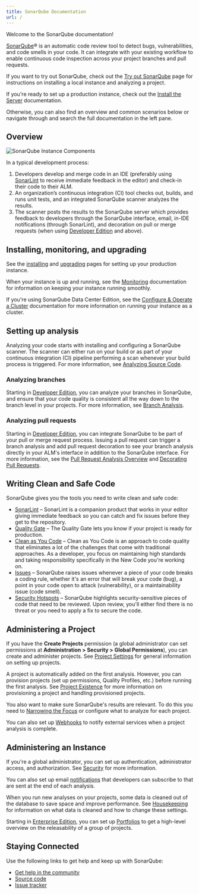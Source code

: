 ```yaml
---
title: SonarQube Documentation
url: /
---
```


Welcome to the SonarQube documentation! 

[SonarQube](http://www.sonarqube.org/)® is an automatic code review tool to detect bugs, vulnerabilities, and code smells in your code. It can integrate with your existing workflow to enable continuous code inspection across your project branches and pull requests.

If you want to try out SonarQube, check out the [Try out SonarQube](/setup/get-started-2-minutes/) page for instructions on installing a local instance and analyzing a project.

If you're ready to set up a production instance, check out the [Install the Server](/setup/install-server/) documentation.

Otherwise, you can also find an overview and common scenarios below or navigate through and search the full documentation in the left pane.

## Overview

![SonarQube Instance Components](/images/dev-cycle.png)

In a typical development process:
1. Developers develop and merge code in an IDE (preferably using [SonarLint](https://www.sonarlint.org/) to receive immediate feedback in the editor) and check-in their code to their ALM. 
1. An organization’s continuous integration (CI) tool checks out, builds, and runs unit tests, and an integrated SonarQube scanner analyzes the results. 
1. The scanner posts the results to the SonarQube server which provides feedback to developers through the SonarQube interface, email, in-IDE notifications (through SonarLint), and decoration on pull or merge requests (when using [Developer Edition](https://redirect.sonarsource.com/editions/developer.html) and above).

## Installing, monitoring, and upgrading

See the [installing](/setup/install-server/) and [upgrading](/setup/upgrading/) pages for setting up your production instance.

When your instance is up and running, see the [Monitoring](/instance-administration/monitoring/) documentation for information on keeping your instance running smoothly.

If you're using SonarQube Data Center Edition, see the [Configure & Operate a Cluster](/setup/operate-cluster/) documentation for more information on running your instance as a cluster.

## Setting up analysis

Analyzing your code starts with installing and configuring a SonarQube scanner. The scanner can either run on your build or as part of your continuous integration (CI) pipeline performing a scan whenever your build process is triggered. For more information, see [Analyzing Source Code](/analysis/overview/). 

### Analyzing branches

Starting in [Developer Edition](https://redirect.sonarsource.com/editions/developer.html), you can analyze your branches in SonarQube, and ensure that your code quality is consistent all the way down to the branch level in your projects. For more information, see [Branch Analysis](/branches/overview/).

### Analyzing pull requests

Starting in [Developer Edition](https://redirect.sonarsource.com/editions/developer.html), you can integrate SonarQube to be part of your pull or merge request process. Issuing a pull request can trigger a branch analysis and add pull request decoration to see your branch analysis directly in your ALM's interface in addition to the SonarQube interface. For more information, see the [Pull Request Analysis Overview](/analysis/pull-request/) and [Decorating Pull Requests](/analysis/pr-decoration/).

## Writing Clean and Safe Code

SonarQube gives you the tools you need to write clean and safe code:

- [SonarLint](https://www.sonarlint.org/) – SonarLint is a companion product that works in your editor giving immediate feedback so you can catch and fix issues before they get to the repository.
- [Quality Gate](/user-guide/quality-gates/) – The Quality Gate lets you know if your project is ready for production. 
- [Clean as You Code](/user-guide/clean-as-you-code/) – Clean as You Code is an approach to code quality that eliminates a lot of the challenges that come with traditional approaches. As a developer, you focus on maintaining high standards and taking responsibility specifically in the New Code you're working on.
- [Issues](/user-guide/issues/) – SonarQube raises issues whenever a piece of your code breaks a coding rule, whether it's an error that will break your code (bug), a point in your code open to attack (vulnerability), or a maintainability issue (code smell).
- [Security Hotspots](/user-guide/security-hotspots/) – SonarQube highlights security-sensitive pieces of code that need to be reviewed. Upon review, you'll either find there is no threat or you need to apply a fix to secure the code.
 
## Administering a Project

If you have the **Create Projects** permission (a global administrator can set permissions at **Administration > Security > Global Permissions**), you can create and administer projects. See [Project Settings](/project-administration/project-settings/) for general information on setting up projects. 

A project is automatically added on the first analysis. However, you can provision projects (set up permissions, Quality Profiles, etc.) before running the first analysis. See [Project Existence](/project-administration/project-existence/) for more information on provisioning a project and handling provisioned projects.

You also want to make sure SonarQube's results are relevant. To do this you need to [Narrowing the Focus](/project-administration/narrowing-the-focus/) or configure what to analyze for each project.

You can also set up [Webhooks](/project-administration/webhooks/) to notify external services when a project analysis is complete.

## Administering an Instance

If you're a global administrator, you can set up authentication, administrator access, and authorization. See [Security](/instance-administration/security/) for more information.

You can also set up email [notifications](/instance-administration/notifications/) that developers can subscribe to that are sent at the end of each analysis. 

When you run new analyses on your projects, some data is cleaned out of the database to save space and improve performance. See [Housekeeping](/instance-administration/housekeeping/) for information on what data is cleaned and how to change these settings.

Starting in [Enterprise Edition](https://www.sonarqube.org/enterprise-edition/), you can set up [Portfolios](/user-guide/portfolios/) to get a high-level overview on the releasability of a group of projects.  

## Staying Connected

Use the following links to get help and keep up with SonarQube:

- [Get help in the community](https://www.sonarqube.org/community/)
- [Source code](https://github.com/SonarSource)
- [Issue tracker](https://jira.sonarsource.com/)